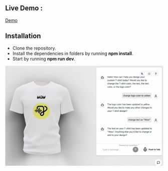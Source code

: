 ## Live Demo :  
<a href="https://immersivetech.io/voicevision/design/">Demo</a>
## Installation
- Clone the repository.
- Install the dependencies in folders by running **npm install**.
- Start by running **npm run dev**.
<img src="screen.jpg" />
